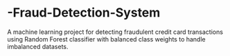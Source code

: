 # -Fraud-Detection-System
A machine learning project for detecting fraudulent credit card transactions using Random Forest classifier with balanced class weights to handle imbalanced datasets.
